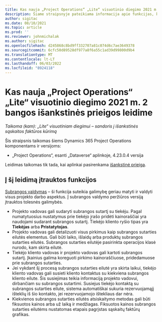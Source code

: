 ```yaml
---
title: Kas nauja „Project Operations“ „Lite“ visuotinio diegimo 2021 m. 2 bangos išankstinės prieigos leidime
description: Šiame straipsnyje pateikiama informacija apie funkcijas, kurias galima rasti 2021 m. "Project Operations lite" diegimo 2 bangos ankstyvos prieigos leidime.
author: sigitac
ms.date: 08/10/2021
ms.topic: article
ms.prod: ''
ms.reviewer: johnmichalak
ms.author: sigitac
ms.openlocfilehash: d245868c8bd9ff332707a81c074d6c7ae3649378
ms.sourcegitcommit: 6cfc50d89528df977a8f6a55c1ad39d99800d9b4
ms.translationtype: MT
ms.contentlocale: lt-LT
ms.lasthandoff: 06/03/2022
ms.locfileid: "8924118"
---
```

# <a name="whats-new-2021-wave-2-early-access---project-operations-lite-deployment"></a>Kas nauja „Project Operations“ „Lite“ visuotinio diegimo 2021 m. 2 bangos išankstinės prieigos leidime

_Taikoma (kam): „Lite“ visuotiniam diegimui – sandoris į išankstinės sąskaitos faktūros kūrimą_

Šis straipsnis taikomas šiems Dynamics 365 Project Operations komponentams ir versijoms:

  - „Project Operations“, esanti „Dataverse“ aplinkoje, 4.23.0.4 versija

Leidimas taikomas tik tada, kai aplinkai pasirenkama [išankstinė prieiga](/power-platform/admin/opt-in-early-access-updates#how-to-enable-early-access-updates).

## <a name="features-included-in-this-release"></a>Į šį leidimą įtrauktos funkcijos

[Subrangos valdymas](/dynamics365/project-operations/pro/subcontracting/managing-subcontracts-overview) – ši funkcija suteikia galimybę geriau matyti ir valdyti visus projekto darbo aspektus. Į subrangos valdymo peržiūros versiją įtrauktos tolesnės galimybės.

  - Projekto vadovas gali sudaryti subrangos sutartį su tiekėju. Pagal numatytuosius nustatymus prie tiekėjo įrašo pridėti kainoraščiai yra naudojami sudarant subrangos sutartį. Tiekėjo kliento ryšio tipas yra **Tiekėjas** arba **Pristatytojas**.
  - Projekto vadovas gali detalizuoti visus pirkimus kaip subrangos sutarties eilutės elementus. Gali būti laiko, išlaidų arba produktų subrangos sutarties eilutės. Subrangos sutarties eilutėje pasirinkta operacijos klasė nurodo, kam skirta eilutė.
  - Tiekėjo kliento vadovas ir projekto vadovas gali kartoti subrangos sutartį. Įkainius galima koreguoti pirkimo kainoraščiuose, pridedamuose prie subrangos sutarties.
  - Jei vykdant šį procesą subrangos sutarties eilutė yra skirta laikui, tiekėjo kliento vadovas gali susieti kliento kontaktus su kiekviena subrangos kliento eilute. Šis susiejimas teikia informaciją projekto vadovui, dirbančiam su subrangos sutartimi. Susiejus tiekėjo kontaktą su subrangos sutarties eilute, sistema automatiškai sukuria rezervuojamąjį išteklių iš šio kontakto, jei rezervuojamojo ištekliaus dar nėra.
  - Kiekvienos subrangos sutarties eilutės atsiskaitymo metodas gali būti fiksuotos kainos arba už laiką ir medžiagas. Fiksuotos kainos subrangos sutarties eilutėms nustatomas etapais pagrįstas sąskaitų faktūrų grafikas.
